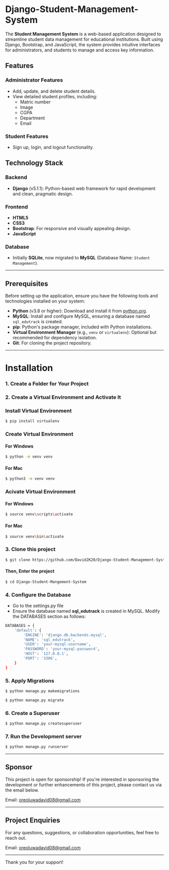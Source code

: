 # Django-Student-Management-System 
The **Student Management System** is a web-based application designed to streamline student data management for educational institutions. Built using Django, Bootstrap, and JavaScript, the system provides intuitive interfaces for administrators, and students to manage and access key information.  

## Features  

### Administrator Features  
- Add, update, and delete student details.  
- View detailed student profiles, including:  
  - Matric number  
  - Image  
  - CGPA  
  - Department  
  - Email   

### Student Features  
- Sign up, login, and logout functionality.  

## Technology Stack  

### Backend  
- **Django** (v5.1.1): Python-based web framework for rapid development and clean, pragmatic design.  

### Frontend  
- **HTML5**  
- **CSS3**  
- **Bootstrap**: For responsive and visually appealing design.  
- **JavaScript**  

### Database  
- Initially **SQLite**, now migrated to **MySQL** (Database Name: `Student Management`).  

---

## Prerequisites  

Before setting up the application, ensure you have the following tools and technologies installed on your system:  
- **Python** (v3.8 or higher): Download and install it from [python.org](https://www.python.org/downloads/).  
- **MySQL**: Install and configure MySQL, ensuring a database named `sql_edutrack` is created.  
- **pip**: Python's package manager, included with Python installations.  
- **Virtual Environment Manager** (e.g., `venv` or `virtualenv`): Optional but recommended for dependency isolation.  
- **Git**: For cloning the project repository.  

---

# Installation

### 1. Create a Folder for Your Project  
### 2. Create a Virtual Environment and Activate It

### Install Virtual Environment

```bash
$ pip install virtualenv
```

### Create Virtual Environment

#### For Windows 

```bash
$ python -m venv venv
```

#### For Mac 

```bash
$ python3 -m venv venv
```

### Acivate Virtual Environment

#### For Windows 

```bash
$ source venv\scripts\activate
```

#### For Mac 

```bash
$ source venv\bin\activate
```

### 3. Clone this project

```bash
$ git clone https://github.com/David2K20/Django-Student-Management-System.git
```

#### Then, Enter the project

```bash
$ cd Django-Student-Mangement-System
```

### 4. Configure the Database
- Go to the settings.py file
- Ensure the database named **sql_edutrack** is created in MySQL. Modify the DATABASES section as follows:

```bash
DATABASES = {  
    'default': {  
        'ENGINE': 'django.db.backends.mysql',  
        'NAME': 'sql_edutrack',  
        'USER': 'your-mysql-username',  
        'PASSWORD': 'your-mysql-password',  
        'HOST': '127.0.0.1',  
        'PORT': '3306',  
    }  
}  
```

### 5. Apply Migrations

```bash
$ python manage.py makemigrations  
```

```bash
$ python manage.py migrate  
```

### 6. Create a Superuser

```bash
$ python manage.py createsuperuser  
```

### 7. Run the Development server

```bash
$ python manage.py runserver
```

---

## Sponsor

This project is open for sponsorship! If you're interested in sponsoring the development or further enhancements of this project, please contact us via the email below.

Email: [oreoluwadavid08@gmail.com](mailto:oreoluwadavid08@gmail.com)

---

## Project Enquiries

For any questions, suggestions, or collaboration opportunities, feel free to reach out.

Email: [oreoluwadavid08@gmail.com](mailto:oreoluwadavid08@gmail.com)

---

Thank you for your support!

